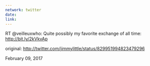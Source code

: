 ```yaml
---
network: twitter
date:
link:
---
```

RT @veilleuxwho: Quite possibly my favorite exchange of all time: http://bit.ly/2kVkvAp 

original: http://twitter.com/jimmylittle/status/829951994823479296 

February 09, 2017